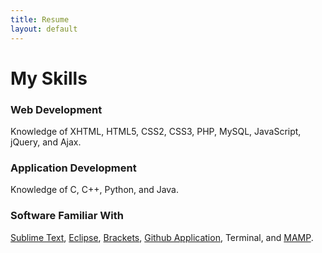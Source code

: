 ```yaml
---
title: Resume
layout: default
---
```


<div class="resume">
<h1><i class="icon-briefcase"></i> My Skills</h1>

<h3>Web Development</h3>
<p>Knowledge of XHTML, HTML5, CSS2, CSS3, PHP, MySQL, JavaScript, jQuery, and Ajax.

<h3>Application Development</h3>
<p>Knowledge of C, C++, Python, and Java.</p>

<h3>Software Familiar With</h3>
<p><a href="http://www.sublimetext.com/">Sublime Text</a>, <a href="http://www.eclipse.org/">Eclipse</a>, <a href="http://brackets.io/">Brackets</a>, <a href="http://mac.github.com/">Github Application</a>, Terminal, and <a href="http://www.mamp.info/en/index.html">MAMP</a>.</p>
</div>